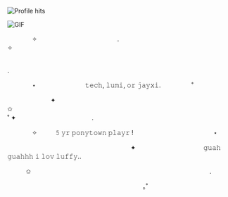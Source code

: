 ![Profile hits](https://komarev.com/ghpvc/?username=lxminaryy&color=C84E4E&style=for-the-badge&label=devil%20fruits%20collected%20☆)


![GIF](https://i.pinimg.com/originals/14/87/e4/1487e4cdfa2dc8863e86073d92d97c5f.gif)

　　　　✧　　　　　　　　　　　　　.　　　　　　　　　　　　　　　　　　　　✧　　　　　　　　　　　　

　　　　　　　　　　　　　　　　　　　　　　　　　　　　　　　　　　　　　　　　　　　　　.

　　　　⋆　　　　　　　　𝚝𝚎𝚌𝚑, 𝚕𝚞𝚖𝚒, 𝚘𝚛 𝚓𝚊𝚢𝚡𝚒.　　　　　˚　　　　　　　　　　　　　　　

　　　　　　　✦　　　　　　　　　　　　　　　　　　　　　　　　　　　　
       ✩　　　　　            
                                                                                      ˚               ✦
　　　　　　　　　　　　.　　　　　　　　　　　　　　　　　　　　　　　　　　　　　　　



　　　　✧　　　𝟻 𝚢𝚛 𝚙𝚘𝚗𝚢𝚝𝚘𝚠𝚗 𝚙𝚕𝚊𝚢𝚛 !　　　　　　　　　　　　　⋆　　　　　　　
    

　　　　　　　　　　　　　　　　　　　　✦　　　　　　　　　　　𝚐𝚞𝚊𝚑 𝚐𝚞𝚊𝚑𝚑𝚑 𝚒 𝚕𝚘𝚟 𝚕𝚞𝚏𝚏𝚢..　　　　　　　　　　

　　　✩　　　　　　　　　　　　　　　　　　　　　　　　　　　　　.　　　　　　　　　　　

　　　　　　　　　　　　　　　　　　　　　　｡˚　　　　　　　　　　　　　　　　　　　　　
　　　　　　　　　　　　　　　　　　
